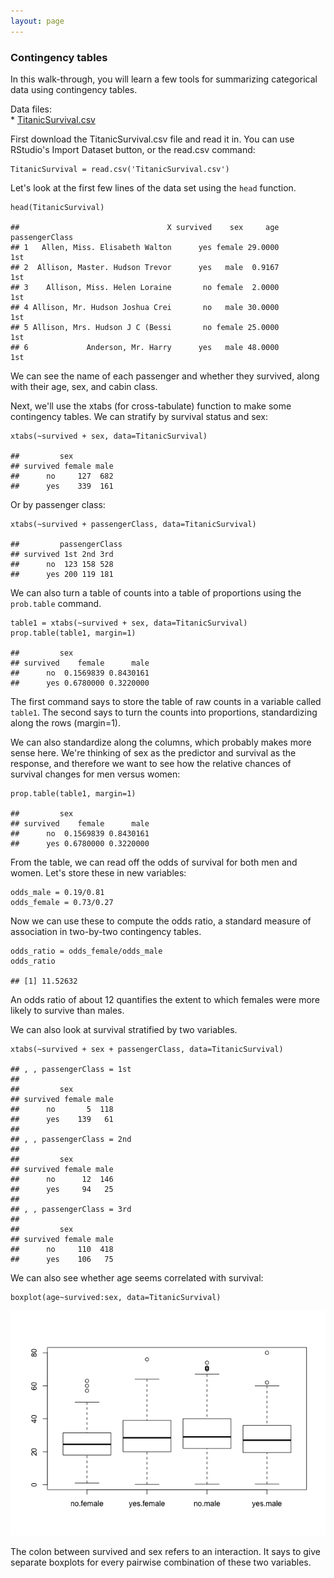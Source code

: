 ```yaml
---
layout: page
---
```


### Contingency tables

In this walk-through, you will learn a few tools for summarizing
categorical data using contingency tables.

Data files:  
\* [TitanicSurvival.csv](TitanicSurvival.csv)

First download the TitanicSurvival.csv file and read it in. You can use
RStudio's Import Dataset button, or the read.csv command:

    TitanicSurvival = read.csv('TitanicSurvival.csv')

Let's look at the first few lines of the data set using the `head`
function.

    head(TitanicSurvival)

    ##                                 X survived    sex     age passengerClass
    ## 1   Allen, Miss. Elisabeth Walton      yes female 29.0000            1st
    ## 2  Allison, Master. Hudson Trevor      yes   male  0.9167            1st
    ## 3    Allison, Miss. Helen Loraine       no female  2.0000            1st
    ## 4 Allison, Mr. Hudson Joshua Crei       no   male 30.0000            1st
    ## 5 Allison, Mrs. Hudson J C (Bessi       no female 25.0000            1st
    ## 6             Anderson, Mr. Harry      yes   male 48.0000            1st

We can see the name of each passenger and whether they survived, along
with their age, sex, and cabin class.

Next, we'll use the xtabs (for cross-tabulate) function to make some
contingency tables. We can stratify by survival status and sex:

    xtabs(~survived + sex, data=TitanicSurvival)

    ##         sex
    ## survived female male
    ##      no     127  682
    ##      yes    339  161

Or by passenger class:

    xtabs(~survived + passengerClass, data=TitanicSurvival)

    ##         passengerClass
    ## survived 1st 2nd 3rd
    ##      no  123 158 528
    ##      yes 200 119 181

We can also turn a table of counts into a table of proportions using the
`prob.table` command.

    table1 = xtabs(~survived + sex, data=TitanicSurvival)
    prop.table(table1, margin=1)

    ##         sex
    ## survived    female      male
    ##      no  0.1569839 0.8430161
    ##      yes 0.6780000 0.3220000

The first command says to store the table of raw counts in a variable
called `table1`. The second says to turn the counts into proportions,
standardizing along the rows (margin=1).

We can also standardize along the columns, which probably makes more
sense here. We're thinking of sex as the predictor and survival as the
response, and therefore we want to see how the relative chances of
survival changes for men versus women:

    prop.table(table1, margin=1)

    ##         sex
    ## survived    female      male
    ##      no  0.1569839 0.8430161
    ##      yes 0.6780000 0.3220000

From the table, we can read off the odds of survival for both men and
women. Let's store these in new variables:

    odds_male = 0.19/0.81
    odds_female = 0.73/0.27

Now we can use these to compute the odds ratio, a standard measure of
association in two-by-two contingency tables.

    odds_ratio = odds_female/odds_male
    odds_ratio

    ## [1] 11.52632

An odds ratio of about 12 quantifies the extent to which females were
more likely to survive than males.

We can also look at survival stratified by two variables.

    xtabs(~survived + sex + passengerClass, data=TitanicSurvival)

    ## , , passengerClass = 1st
    ## 
    ##         sex
    ## survived female male
    ##      no       5  118
    ##      yes    139   61
    ## 
    ## , , passengerClass = 2nd
    ## 
    ##         sex
    ## survived female male
    ##      no      12  146
    ##      yes     94   25
    ## 
    ## , , passengerClass = 3rd
    ## 
    ##         sex
    ## survived female male
    ##      no     110  418
    ##      yes    106   75

We can also see whether age seems correlated with survival:

    boxplot(age~survived:sex, data=TitanicSurvival)

![](titanic_files/figure-markdown_strict/unnamed-chunk-10-1.png)

The colon between survived and sex refers to an interaction. It says to
give separate boxplots for every pairwise combination of these two
variables.

